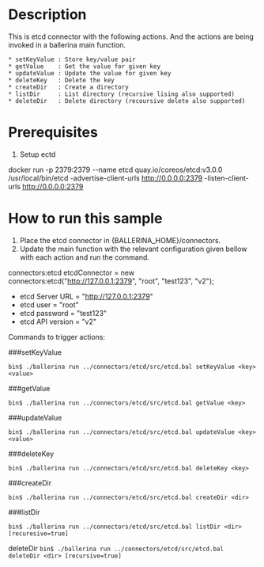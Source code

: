Description
===========
This is etcd connector with the following actions. And the actions are being invoked in a ballerina main function.


    * setKeyValue : Store key/value pair
    * getValue    : Get the value for given key
    * updateValue : Update the value for given key
    * deleteKey   : Delete the key
    * createDir   : Create a directory
    * listDir     : List directory (recursive lising also supported)
    * deleteDir   : Delete directory (recoursive delete also supported)

Prerequisites
=============
1. Setup ectd

docker run -p 2379:2379 --name etcd quay.io/coreos/etcd:v3.0.0 /usr/local/bin/etcd -advertise-client-urls http://0.0.0.0:2379 -listen-client-urls http://0.0.0.0:2379

How to run this sample
======================

1. Place the etcd connector in  {BALLERINA_HOME}/connectors.
2. Update the main function with the relevant configuration given bellow with each action and run the command.

connectors:etcd etcdConnector = new connectors:etcd("http://127.0.0.1:2379", "root", "test123", "v2");
 

  * etcd Server URL = "http://127.0.0.1:2379"
  * etcd user = "root"
  * etcd password = "test123"
  * etcd API version = "v2"

Commands to trigger actions: 

###setKeyValue	

`bin$ ./ballerina run ../connectors/etcd/src/etcd.bal setKeyValue <key> <value>`

###getValue

`bin$ ./ballerina run ../connectors/etcd/src/etcd.bal getValue <key>`

###updateValue

`bin$ ./ballerina run ../connectors/etcd/src/etcd.bal updateValue <key> <value>`

###deleteKey

`bin$ ./ballerina run ../connectors/etcd/src/etcd.bal deleteKey <key>`

###createDir

`bin$ ./ballerina run ../connectors/etcd/src/etcd.bal createDir <dir>`

###listDir

`bin$ ./ballerina run ../connectors/etcd/src/etcd.bal listDir <dir> [recuresive=true]`

deleteDir
`bin$ ./ballerina run ../connectors/etcd/src/etcd.bal deleteDir <dir> [recursive=true]`
